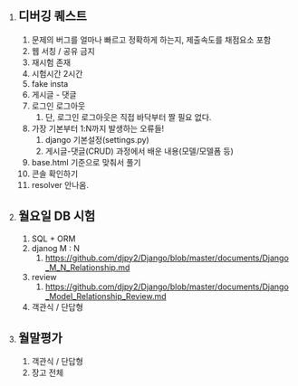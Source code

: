 1. ## 디버깅 퀘스트

   1. 문제의 버그를 얼마나 빠르고 정확하게 하는지, 제출속도를 채점요소 포함
   2. 웹 서칭 / 공유 금지
   3. 재시험 존재
   4. 시험시간 2시간
   5. fake insta
   6. 게시글 - 댓글
   7. 로그인 로그아웃
      1. 단, 로그인 로그아웃은 직접 바닥부터 짤 필요 없다.
   8. 가장 기본부터 1:N까지 발생하는 오류들!
      1. django 기본설정(settings.py)
      2. 게시글-댓글(CRUD) 과정에서 배운 내용(모델/모델폼 등)
   9. base.html 기준으로 맞춰서 풀기
   10. 콘솔 확인하기
   11. resolver 안나옴.

2. ## 월요일 DB 시험

   1. SQL + ORM
   2. djanog M : N
      1. https://github.com/djpy2/Django/blob/master/documents/Django_M_N_Relationship.md
   3. review
      1. <https://github.com/djpy2/Django/blob/master/documents/Django_Model_Relationship_Review.md>
   4. 객관식 / 단답형

3. ## 월말평가

   1. 객관식 / 단답형
   2. 장고 전체

